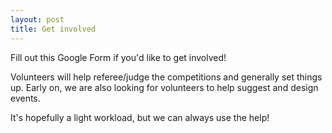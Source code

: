 ```yaml
---
layout: post
title: Get involved
---
```


Fill out this Google Form if you'd like to get involved! 

Volunteers will help referee/judge the competitions and generally set things up.  Early on, we are also looking for volunteers to help suggest and design events.

It's hopefully a light workload, but we can always use the help!